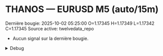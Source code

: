 # THANOS — EURUSD M5 (auto/15m)
Dernière bougie: 2025-10-02 05:25:00  O=1.17345  H=1.17349  L=1.17342  C=1.17345
Source active: twelvedata_repo

- Aucun signal sur la dernière bougie.

<details><summary>Debug</summary>

- TD_API_KEY manquant.

</details>